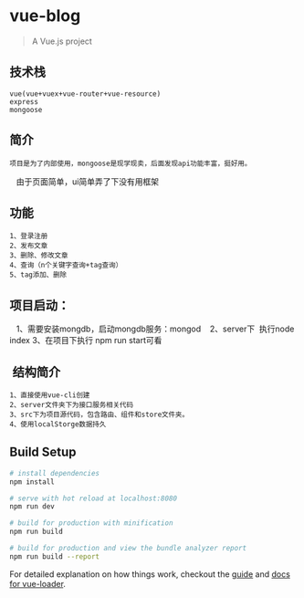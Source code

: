 # vue-blog

> A Vue.js project

## 技术栈
    vue(vue+vuex+vue-router+vue-resource)
    express
    mongoose

## 简介
    项目是为了内部使用，mongoose是现学现卖，后面发现api功能丰富，挺好用。
    由于页面简单，ui简单弄了下没有用框架
## 功能
    1、登录注册
    2、发布文章
    3、删除、修改文章
    4、查询（n个关键字查询+tag查询）
    5、tag添加、删除
  
## 项目启动：
    1、需要安装mongdb，启动mongdb服务：mongod
    2、server下  执行node index
    3、在项目下执行 npm run start可看
  
##  结构简介
    1、直接使用vue-cli创建
    2、server文件夹下为接口服务相关代码
    3、src下为项目源代码，包含路由、组件和store文件夹。
    4、使用localStorge数据持久

## Build Setup

``` bash
# install dependencies
npm install

# serve with hot reload at localhost:8080
npm run dev

# build for production with minification
npm run build

# build for production and view the bundle analyzer report
npm run build --report
```

For detailed explanation on how things work, checkout the [guide](http://vuejs-templates.github.io/webpack/) and [docs for vue-loader](http://vuejs.github.io/vue-loader).
